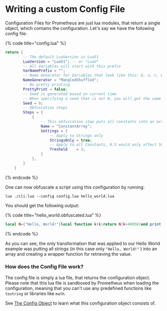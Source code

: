 # Writing a custom Config File

Configuration Files for Prometheus are just lua modules, that return a single object, which contains the configuration. Let's say we have the following config file:

{% code title="config.lua" %}
```lua
return {
        -- The default LuaVersion is Lua51
        LuaVersion = "Lua51"; -- or "LuaU"
        -- All Variables will start with this prefix
        VarNamePrefix = "";
        -- Name Generator for Variables that look like this: b, a, c, D, t, G
        NameGenerator = "MangledShuffled";
        -- No pretty printing
        PrettyPrint = false;
        -- Seed is generated based on current time 
        -- When specifying a seed that is not 0, you will get the same output every time
        Seed = 0;
        -- Obfuscation steps
        Steps = {
            {
                -- This obfuscation step puts all constants into an array at the beginning of the code
                Name = "ConstantArray";
                Settings = {
                    -- Apply to Strings only
                    StringsOnly = true;
                    -- Apply to all Constants, 0.5 would only affect 50% of strings
                    Treshold    = 1;
                }
            },
        }
    }
```
{% endcode %}

One can now obfuscate a script using this configuration by running:

```batch
lua ./cli.lua --config config.lua hello_world.lua
```

You should get the following output:

{% code title="hello_world.obfuscated.lua" %}
```lua
local N={"Hello, World!"}local function k(k)return N[k+40058]end print(k(-40057))
```
{% endcode %}

As you can see, the only transformation that was applied to our Hello World example was putting all strings (in this case only `"Hello, World!"` ) into an array and creating a wrapper function for retrieving the value.

### How does the Config File work?

The config file is simply a lua file, that returns the configuration object. Please note that this lua file is sandboxed by Prometheus when loading the configuration, meaning that you can't use any predefined functions like `tostring` or libraries like `math`.

See [The Config Object](the-config-object.md) to learn what this configuration object consists of.
